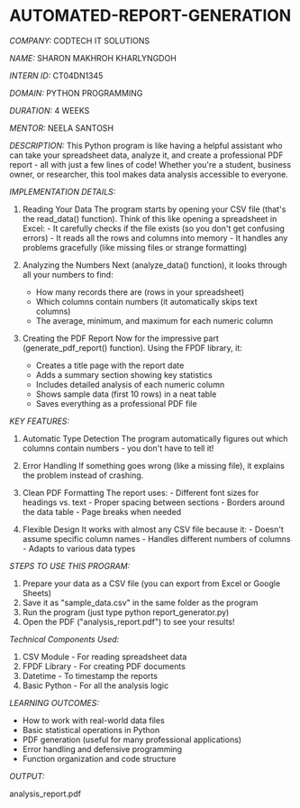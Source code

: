 # AUTOMATED-REPORT-GENERATION

*COMPANY:* CODTECH IT SOLUTIONS

*NAME:* SHARON MAKHROH KHARLYNGDOH

*INTERN ID:* CT04DN1345

*DOMAIN:* PYTHON PROGRAMMING

*DURATION:* 4 WEEKS

*MENTOR:* NEELA SANTOSH

*DESCRIPTION:* This Python program is like having a helpful assistant who can take your spreadsheet data, analyze it, and create a professional PDF report - all with just a few lines of code! Whether you're a student, business owner, or researcher, this tool makes data analysis accessible to everyone.

*IMPLEMENTATION DETAILS:*
   1. Reading Your Data
   The program starts by opening your CSV file (that's the read_data() function). Think of this like opening a spreadsheet in    Excel:
     - It carefully checks if the file exists (so you don't get confusing errors)
     - It reads all the rows and columns into memory
     - It handles any problems gracefully (like missing files or strange formatting)

  2. Analyzing the Numbers
     Next (analyze_data() function), it looks through all your numbers to find:
       - How many records there are (rows in your spreadsheet)
       - Which columns contain numbers (it automatically skips text columns)
       - The average, minimum, and maximum for each numeric column

  3. Creating the PDF Report
     Now for the impressive part (generate_pdf_report() function). Using the FPDF library, it:
       - Creates a title page with the report date
       - Adds a summary section showing key statistics
       - Includes detailed analysis of each numeric column
       - Shows sample data (first 10 rows) in a neat table
       - Saves everything as a professional PDF file

*KEY FEATURES:*
  1. Automatic Type Detection
  The program automatically figures out which columns contain numbers - you don't have to tell it!

  2. Error Handling
  If something goes wrong (like a missing file), it explains the problem instead of crashing.

  3. Clean PDF Formatting
  The report uses:
    - Different font sizes for headings vs. text
    - Proper spacing between sections
    - Borders around the data table
    - Page breaks when needed

  4. Flexible Design
  It works with almost any CSV file because it:
    - Doesn't assume specific column names
    - Handles different numbers of columns
    - Adapts to various data types

*STEPS TO USE THIS PROGRAM:*
  1. Prepare your data as a CSV file (you can export from Excel or Google Sheets)
  2. Save it as "sample_data.csv" in the same folder as the program
  3. Run the program (just type python report_generator.py)
  4. Open the PDF ("analysis_report.pdf") to see your results!

*Technical Components Used:*
  1. CSV Module - For reading spreadsheet data
  2. FPDF Library - For creating PDF documents
  3. Datetime - To timestamp the reports
  4. Basic Python - For all the analysis logic

*LEARNING OUTCOMES:*
  - How to work with real-world data files
  - Basic statistical operations in Python
  - PDF generation (useful for many professional applications)
  - Error handling and defensive programming
  - Function organization and code structure

*OUTPUT:*

analysis_report.pdf
